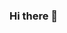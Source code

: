 ### Hi there 👋

<!--
**death81/death81** is a ✨ _special_ ✨ repository because its `README.md` (this file) appears on your GitHub profile.
benim adım  death81
Here are some ideas to get you started:

- 🔭 I’m currently working on ...
- 🌱 I’m currently learning ...
- 👯 I’m looking to collaborate on ...
- 🤔 I’m looking for help with ...
- 💬 Ask me about ...
- 📫 How to reach me: ...
- 😄 Pronouns: ...
- ⚡ Fun fact: ...
-->
